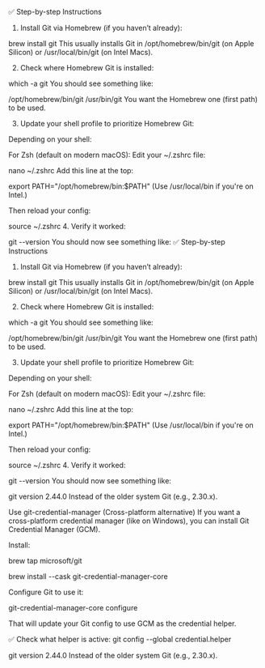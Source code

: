 ✅ Step-by-step Instructions
1. Install Git via Homebrew (if you haven’t already):

brew install git
This usually installs Git in /opt/homebrew/bin/git (on Apple Silicon) or /usr/local/bin/git (on Intel Macs).

2. Check where Homebrew Git is installed:

which -a git
You should see something like:

/opt/homebrew/bin/git
/usr/bin/git
You want the Homebrew one (first path) to be used.

3. Update your shell profile to prioritize Homebrew Git:

Depending on your shell:

For Zsh (default on modern macOS):
Edit your ~/.zshrc file:

nano ~/.zshrc
Add this line at the top:

export PATH="/opt/homebrew/bin:$PATH"
(Use /usr/local/bin if you're on Intel.)

Then reload your config:

source ~/.zshrc
4. Verify it worked:

git --version
You should now see something like:
✅ Step-by-step Instructions
1. Install Git via Homebrew (if you haven’t already):

brew install git
This usually installs Git in /opt/homebrew/bin/git (on Apple Silicon) or /usr/local/bin/git (on Intel Macs).

2. Check where Homebrew Git is installed:

which -a git
You should see something like:

/opt/homebrew/bin/git
/usr/bin/git
You want the Homebrew one (first path) to be used.

3. Update your shell profile to prioritize Homebrew Git:

Depending on your shell:

For Zsh (default on modern macOS):
Edit your ~/.zshrc file:

nano ~/.zshrc
Add this line at the top:

export PATH="/opt/homebrew/bin:$PATH"
(Use /usr/local/bin if you're on Intel.)

Then reload your config:

source ~/.zshrc
4. Verify it worked:

git --version
You should now see something like:

git version 2.44.0
Instead of the older system Git (e.g., 2.30.x).


Use git-credential-manager (Cross-platform alternative)
If you want a cross-platform credential manager (like on Windows), you can install Git Credential Manager (GCM).

Install:

brew tap microsoft/git

brew install --cask git-credential-manager-core

Configure Git to use it:

git-credential-manager-core configure

That will update your Git config to use GCM as the credential helper.

✅ Check what helper is active:
git config --global credential.helper


git version 2.44.0
Instead of the older system Git (e.g., 2.30.x).
